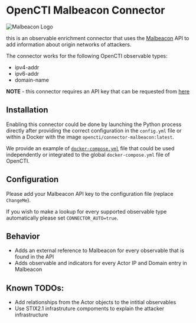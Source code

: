# OpenCTI Malbeacon Connector

![Malbeacon Logo](https://malbeacon.com/static/assets/images/pharos1.png)

this is an observable enrichment connector that uses the
[Malbeacon](https://malbeacon.com/) API to add information about origin
networks of attackers.

The connector works for the following OpenCTI observable types:

* ipv4-addr
* ipv6-addr
* domain-name

**NOTE** - this connector requires an API key that can be requested from
[here](https://malbeacon.com/apply)


## Installation

Enabling this connector could be done by launching the Python process directly
after providing the correct configuration in the `config.yml` file or within a
Docker with the image `opencti/connector-malbeacon:latest`.

We provide an example of [`docker-compose.yml`](docker-compose.yml) file that
could be used independently or integrated to the global `docker-compose.yml`
file of OpenCTI.

## Configuration

Please add your Malbeacon API key to the configuration file (replace `ChangeMe`).

If you wish to make a lookup for every supported observable type automatically
please set `CONNECTOR_AUTO=true`.

## Behavior

* Adds an external reference to Malbeacon for every observable that is found in the API
* Adds observable and indicators for every Actor IP and Domain entry in Malbeacon

## Known TODOs:

* Add relationships from the Actor objects to the intitial observables
* Use STIX2.1 infrastruture compoments to explain the attacker infrastructure
